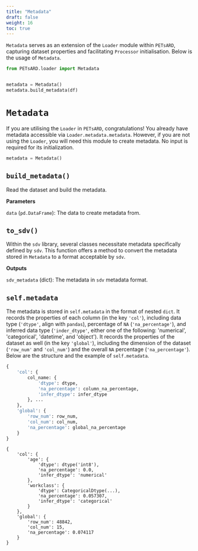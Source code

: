 ```yaml
---
title: "Metadata"
draft: false
weight: 16
toc: true
---
```


`Metadata` serves as an extension of the `Loader` module within `PETsARD`, capturing dataset properties and facilitating `Processor` initialisation. Below is the usage of `Metadata`.

```Python
from PETsARD.loader import Metadata


metadata = Metadata()
metadata.build_metadata(df)
```

# `Metadata`

If you are utilising the `Loader` in `PETsARD`, congratulations! You already have metadata accessible via `Loader.metadata.metadata`. However, if you are not using the `Loader`, you will need this module to create metadata. No input is required for its initialization.

```Python
metadata = Metadata()
```

## `build_metadata()`

Read the dataset and build the metadata.

**Parameters**

`data` (`pd.DataFrame`): The data to create metadata from.

## `to_sdv()`

Within the `sdv` library, several classes necessitate metadata specifically defined by `sdv`. This function offers a method to convert the metadata stored in `Metadata` to a format acceptable by `sdv`.

**Outputs**

`sdv_metadata` (dict): The metadata in `sdv` metadata format.

## `self.metadata`

The metadata is stored in `self.metadata` in the format of nested `dict`. It records the properties of each column (in the key `'col'`), including data type (`'dtype'`, align with `pandas`), percentage of `NA` (`'na_percentage'`), and inferred data type (`'inder_dtype'`, either one of the following: 'numerical', 'categorical', 'datetime', and 'object'). It records the properties of the dataset as well (in the key `'global'`), including the dimension of the dataset (`'row_num'` and `'col_num'`) and the overall `NA` percentage (`'na_percentage'`). Below are the structure and the example of `self.metadata`.

```Python
{
    'col': {
        col_name: {
            'dtype': dtype,
            'na_percentage': column_na_percentage,
            'infer_dtype': infer_dtype
        }, ...
    },
    'global': {
        'row_num': row_num,
        'col_num': col_num,
        'na_percentage': global_na_percentage
    }
}
```

```plain_text
{
    'col': {
        'age': {
            'dtype': dtype('int8'),
            'na_percentage': 0.0,
            'infer_dtype': 'numerical'
        },
        'workclass': {
            'dtype': CategoricalDtype(...),
            'na_percentage': 0.057307,
            'infer_dtype': 'categorical'
        }
    },
    'global': {
        'row_num': 48842,
        'col_num': 15,
        'na_percentage': 0.074117
    }
}
```
